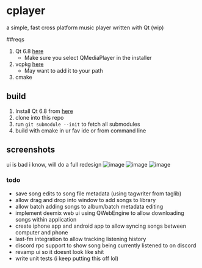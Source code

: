 # cplayer

a simple, fast cross platform music player written with Qt (wip)

##reqs
1) Qt 6.8 [here](https://doc.qt.io/qt-6/qt-online-installation.html)
   - Make sure you select QMediaPlayer in the installer
2) vcpkg [here](https://learn.microsoft.com/en-us/vcpkg/get_started/get-started?pivots=shell-bash)
   - May want to add it to your path
3) cmake

## build
1) Install Qt 6.8 from [here](https://doc.qt.io/qt-6/qt-online-installation.html)
2) clone into this repo
3) run `git submodule --init` to fetch all submodules
4) build with cmake in ur fav ide or from command line


## screenshots
ui is bad i know, will do a full redesign
![image](https://github.com/user-attachments/assets/df0ef2a6-75e6-4c5e-841d-2faaabc3364f)
![image](https://github.com/user-attachments/assets/886f402f-c569-4b21-8312-1a42755db632)
![image](https://github.com/user-attachments/assets/123d7c0c-7aad-418d-9b8c-f5499338694d)

### todo
- save song edits to song file metadata (using tagwriter from taglib)
- allow drag and drop into window to add songs to library
- allow batch adding songs to album/batch metadata editing
- implement deemix web ui using QWebEngine to allow downloading songs within application
- create iphone app and android app to allow syncing songs between computer and phone
- last-fm integration to allow tracking listening history
- discord rpc support to show song being currently listened to on discord
- revamp ui so it doesnt look like shit
- write unit tests (i keep putting this off lol)




